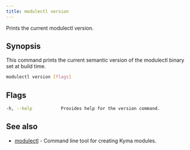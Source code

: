 ```yaml
---
title: modulectl version
---
```


Prints the current modulectl version.

## Synopsis

This command prints the current semantic version of the modulectl binary set at build time.

```bash
modulectl version [flags]
```

## Flags

```bash
-h, --help           Provides help for the version command.
```

## See also

* [modulectl](modulectl.md)	 - Command line tool for creating Kyma modules.

